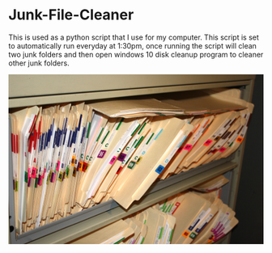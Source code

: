 # Junk-File-Cleaner
This is used as a python script that I use for my computer. This script is set to automatically run everyday at 1:30pm, once running the script will clean two junk folders and then open windows 10 disk cleanup program to cleaner other junk folders.

![](images/junk.jpg)
